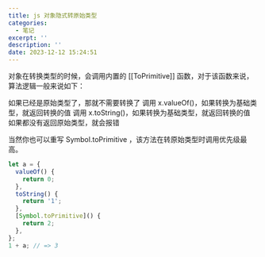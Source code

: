 ```yaml
---
title: js 对象隐式转原始类型
categories:
  - 笔记
excerpt: ''
description: ''
date: 2023-12-12 15:24:51
---
```


对象在转换类型的时候，会调用内置的 [[ToPrimitive]] 函数，对于该函数来说，算法逻辑一般来说如下：

如果已经是原始类型了，那就不需要转换了
调用 x.valueOf()，如果转换为基础类型，就返回转换的值
调用 x.toString()，如果转换为基础类型，就返回转换的值
如果都没有返回原始类型，就会报错

当然你也可以重写 Symbol.toPrimitive ，该方法在转原始类型时调用优先级最高。

```js
let a = {
  valueOf() {
    return 0;
  },
  toString() {
    return '1';
  },
  [Symbol.toPrimitive]() {
    return 2;
  },
};
1 + a; // => 3
```
